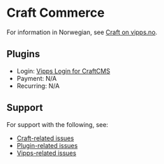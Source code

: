 <!-- START_METADATA
---
hide_table_of_contents: true
pagination_next: null
pagination_prev: null
---
END_METADATA -->

# Craft Commerce

For information in Norwegian, see
[Craft on vipps.no](https://www.vipps.no/produkter-og-tjenester/bedrift/ta-betalt-paa-nett/ta-betalt-paa-nett/craft/).

## Plugins

* Login: [Vipps Login for CraftCMS](https://developer.vippsmobilepay.com/docs/plugins-ext/craft-login/)
* Payment: N/A
* Recurring: N/A

## Support

For support with the following, see:

* [Craft-related issues](https://craftcms.com/community)
* [Plugin-related issues](https://github.com/elleracompany/vipps-craft-login/issues)
* [Vipps-related issues](https://developer.vippsmobilepay.com/docs/vipps-developers/contact/)
